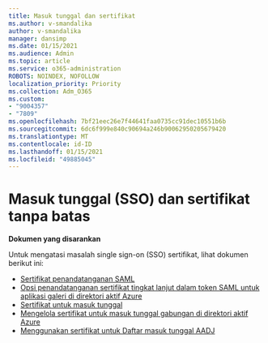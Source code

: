 ```yaml
---
title: Masuk tunggal dan sertifikat
ms.author: v-smandalika
author: v-smandalika
manager: dansimp
ms.date: 01/15/2021
ms.audience: Admin
ms.topic: article
ms.service: o365-administration
ROBOTS: NOINDEX, NOFOLLOW
localization_priority: Priority
ms.collection: Adm_O365
ms.custom:
- "9004357"
- "7809"
ms.openlocfilehash: 7bf21eec26e7f44641faa0735cc91dec10551b6b
ms.sourcegitcommit: 6dc6f999e840c90694a246b90062950205679420
ms.translationtype: MT
ms.contentlocale: id-ID
ms.lasthandoff: 01/15/2021
ms.locfileid: "49885045"
---
```

# <a name="seamless-single-sign-on-sso-and-certificates"></a>Masuk tunggal (SSO) dan sertifikat tanpa batas

**Dokumen yang disarankan**

Untuk mengatasi masalah single sign-on (SSO) sertifikat, lihat dokumen berikut ini:

- [Sertifikat penandatanganan SAML](https://docs.microsoft.com/azure/active-directory/manage-apps/configure-saml-single-sign-on#saml-signing-certificate)
- [Opsi penandatanganan sertifikat tingkat lanjut dalam token SAML untuk aplikasi galeri di direktori aktif Azure](https://docs.microsoft.com/azure/active-directory/manage-apps/certificate-signing-options)
- [Sertifikat untuk masuk tunggal](https://docs.microsoft.com/microsoft-365/enterprise/plan-for-third-party-ssl-certificates)
- [Mengelola sertifikat untuk masuk tunggal gabungan di direktori aktif Azure](https://docs.microsoft.com/azure/active-directory/manage-apps/manage-certificates-for-federated-single-sign-on)
- [Menggunakan sertifikat untuk Daftar masuk tunggal AADJ](https://docs.microsoft.com/windows/security/identity-protection/hello-for-business/hello-hybrid-aadj-sso-cert)
